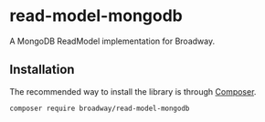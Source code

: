 # read-model-mongodb

A MongoDB ReadModel implementation for Broadway.

## Installation

The recommended way to install the library is through [Composer](http://getcomposer.org).

```bash
composer require broadway/read-model-mongodb
```
